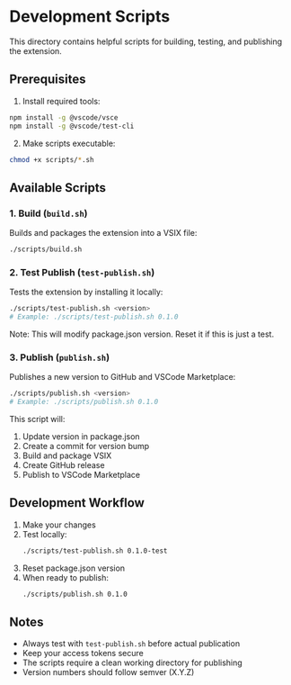 # Development Scripts

This directory contains helpful scripts for building, testing, and publishing the extension.

## Prerequisites

1. Install required tools:
```bash
npm install -g @vscode/vsce
npm install -g @vscode/test-cli
```

2. Make scripts executable:
```bash
chmod +x scripts/*.sh
```

## Available Scripts

### 1. Build (`build.sh`)
Builds and packages the extension into a VSIX file:
```bash
./scripts/build.sh
```

### 2. Test Publish (`test-publish.sh`)
Tests the extension by installing it locally:
```bash
./scripts/test-publish.sh <version>
# Example: ./scripts/test-publish.sh 0.1.0
```
Note: This will modify package.json version. Reset it if this is just a test.

### 3. Publish (`publish.sh`)
Publishes a new version to GitHub and VSCode Marketplace:
```bash
./scripts/publish.sh <version>
# Example: ./scripts/publish.sh 0.1.0
```

This script will:
1. Update version in package.json
2. Create a commit for version bump
3. Build and package VSIX
4. Create GitHub release
5. Publish to VSCode Marketplace

## Development Workflow

1. Make your changes
2. Test locally:
   ```bash
   ./scripts/test-publish.sh 0.1.0-test
   ```
3. Reset package.json version
4. When ready to publish:
   ```bash
   ./scripts/publish.sh 0.1.0
   ```

## Notes

- Always test with `test-publish.sh` before actual publication
- Keep your access tokens secure
- The scripts require a clean working directory for publishing
- Version numbers should follow semver (X.Y.Z)
